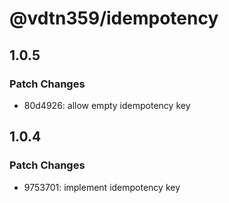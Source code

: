 # @vdtn359/idempotency

## 1.0.5

### Patch Changes

-   80d4926: allow empty idempotency key

## 1.0.4

### Patch Changes

-   9753701: implement idempotency key
